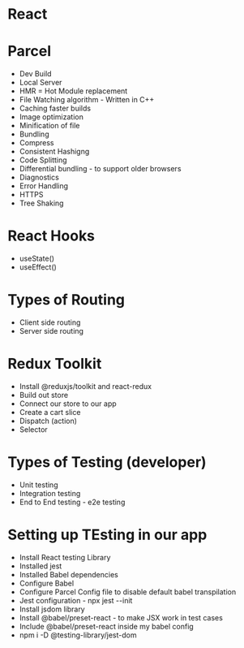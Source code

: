 # React

# Parcel
- Dev Build
- Local Server
- HMR = Hot Module replacement
- File Watching algorithm - Written in C++
- Caching faster builds
- Image optimization
- Minification of file
- Bundling
- Compress
- Consistent Hashigng
- Code Splitting
- Differential bundling - to support older browsers
- Diagnostics
- Error Handling
- HTTPS
- Tree Shaking 

# React Hooks
- useState()
- useEffect()

# Types of Routing 
- Client side routing
- Server side routing


# Redux Toolkit
- Install @reduxjs/toolkit and react-redux
- Build out store
- Connect our store to our app
- Create a cart slice
- Dispatch (action)
- Selector


# Types of Testing (developer)
- Unit testing
- Integration testing
- End to End testing - e2e testing

# Setting up TEsting in our app
- Install React testing Library
- Installed jest
- Installed Babel dependencies
- Configure Babel
- Configure Parcel Config file to disable default babel transpilation
- Jest configuration - npx jest --init
- Install jsdom library
- Install @babel/preset-react - to make JSX work in test cases 
- Include @babel/preset-react inside my babel config
- npm i -D @testing-library/jest-dom